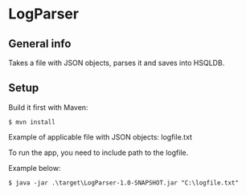 # LogParser



## General info
Takes a file with JSON objects, parses it and saves into HSQLDB. 

## Setup

Build it first with Maven:

```
$ mvn install
```

Example of applicable file with JSON objects: logfile.txt


To run the app, you need to include path to the logfile. 

Example below:

```
$ java -jar .\target\LogParser-1.0-SNAPSHOT.jar "C:\logfile.txt"
```
